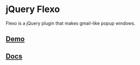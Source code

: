 jQuery Flexo
================================================================================

Flexo is a jQuery plugin that makes gmail-like popup windows.

## [Demo](http://gndev.info/flexo/)
## [Docs](http://gndev.info/flexo/docs/)